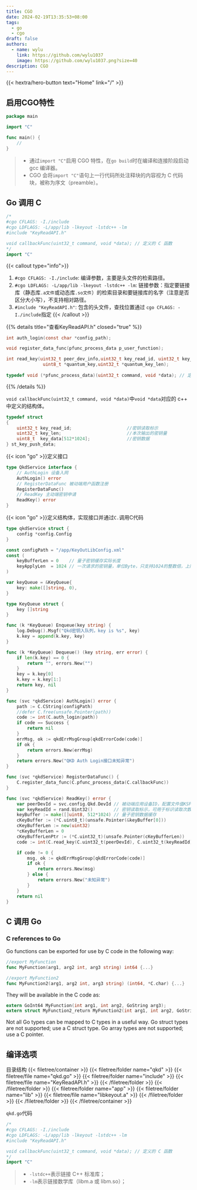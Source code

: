 ```yaml
---
title: CGO
date: 2024-02-19T13:35:53+08:00
tags:
  - go
  - cgo
draft: false
authors:
  - name: wylu
    link: https://github.com/wylu1037
    image: https://github.com/wylu1037.png?size=40
description: CGO
---
```



{{< hextra/hero-button text="Home" link="/" >}}


## 启用CGO特性
```go
package main

import "C"

func main() {
    //
}
```
> + 通过`import "C"`启用 CGO 特性，在`go build`时在编译和连接阶段启动 gcc 编译器。
> + CGO 会将`import "C"`语句上一行代码所处注释块的内容视为 C 代码块，被称为序文（preamble）。

## Go 调用 C
```go {filename="qkd.go",hl_lines=[1,2,3]}
/*
#cgo CFLAGS: -I./include
#cgo LDFLAGS: -L/app/lib -lkeyout -lstdc++ -lm
#include "KeyReadAPI.h"

void callbackFunc(uint32_t command, void *data); // 定义的 C 函数
*/
import "C"
```
{{< callout type="info">}}
1. `#cgo CFLAGS: -I./include`: 编译参数，主要是头文件的检索路径。
2. `#cgo LDFLAGS: -L/app/lib -lkeyout -lstdc++ -lm`: 链接参数：指定要链接库（静态库`.a文件`或动态库`.so文件`）的检索目录和要链接库的名字（注意是否区分大小写），不支持相对路径。
3. `#include "KeyReadAPI.h"`: 包含的头文件，查找位置通过 `cgo CFLAGS: -I./include`指定
{{< /callout >}}

{{% details title="查看KeyReadAPI.h" closed="true" %}}

```c {filename="KeyReadAPI.h"}
int auth_login(const char *config_path);

void register_data_func(pfunc_process_data p_user_function);

int read_key(uint32_t peer_dev_info,uint32_t key_read_id, uint32_t key_apply_len,
              uint8_t *quantum_key,uint32_t *quantum_key_len);
              
typedef void (*pfunc_process_data)(uint32_t command, void *data); // 定义的回调函数，register_data_func注册该回调函数
```

{{% /details %}}

`void callbackFunc(uint32_t command, void *data)`中`void *data`对应的 c++ 中定义的结构体。
```c++ {filename=" KeyReadAPI.h"}
typedef struct
{
    uint32_t key_read_id;                     //密钥读取标示
    uint32_t key_len; 						  //本次输出的密钥量
    uint8_t  key_data[512*1024];              //密钥数据
} st_key_push_data;
```

{{< icon "go" >}}定义接口
```go {filename="qkd.go"}
type QkdService interface {
	// AuthLogin 设备入网
	AuthLogin() error
	// RegisterDataFunc 被动端用户函数注册
	RegisterDataFunc()
	// ReadKey 主动端密钥申请
	ReadKey() error
}
```
{{< icon "go" >}}定义结构体，实现接口并通过`C.`调用C代码
```go {filename="qkd.go",hl_lines=[34,36,48,59]}
type qkdService struct {
	config *config.Config
}

const configPath = "/app/KeyOutLibConfig.xml"
const (
	keyBufferLen = 0    // 量子密钥缓存实际长度
	keyApplyLen  = 1024 // 一次请求的密钥量，单位Byte，只支持1024的整数倍，上限512*1024
)

var keyQueue = &KeyQueue{
	key: make([]string, 0),
}

type KeyQueue struct {
	key []string
}

func (k *KeyQueue) Enqueue(key string) {
	log.Debug().Msgf("Qkd密钥入队列，key is %s", key)
	k.key = append(k.key, key)
}

func (k *KeyQueue) Dequeue() (key string, err error) {
	if len(k.key) == 0 {
		return "", errors.New("")
	}
	key = k.key[0]
	k.key = k.key[1:]
	return key, nil
}

func (svc *qkdService) AuthLogin() error {
	path := C.CString(configPath)
	//defer C.free(unsafe.Pointer(path))
	code := int(C.auth_login(path))
	if code == Success {
		return nil
	}
	errMsg, ok := qkdErrMsgGroup[qkdErrorCode(code)]
	if ok {
		return errors.New(errMsg)
	}
	return errors.New("QKD Auth Login接口未知异常")
}

func (svc *qkdService) RegisterDataFunc() {
	C.register_data_func(C.pfunc_process_data(C.callbackFunc))
}

func (svc *qkdService) ReadKey() error {
	var peerDevId = svc.config.Qkd.DevId // 被动端应用设备ID，配置文件值KSP ID
	var keyReadId = rand.Uint32()        // 密钥读取标示，可用于标识读取次数，每次密钥申请此参数不能重复。
	keyBuffer := make([]uint8, 512*1024) // 量子密钥数据缓存
	cKeyBuffer := (*C.uint8_t)(unsafe.Pointer(&keyBuffer[0]))
	cKeyBufferLen := new(uint32)
	*cKeyBufferLen = 0
	cKeyBufferLenPtr := (*C.uint32_t)(unsafe.Pointer(cKeyBufferLen))
	code := int(C.read_key(C.uint32_t(peerDevId), C.uint32_t(keyReadId), C.uint32_t(keyApplyLen), cKeyBuffer, cKeyBufferLenPtr))

	if code != 0 {
		msg, ok := qkdErrMsgGroup[qkdErrorCode(code)]
		if ok {
			return errors.New(msg)
		} else {
			return errors.New("未知异常")
		}
	}
	return nil
}
```

## C 调用 Go
### C references to Go
Go functions can be exported for use by C code in the following way:
```go
//export MyFunction
func MyFunction(arg1, arg2 int, arg3 string) int64 {...}

//export MyFunction2
func MyFunction2(arg1, arg2 int, arg3 string) (int64, *C.char) {...}
```

They will be available in the C code as:
```c
extern GoInt64 MyFunction(int arg1, int arg2, GoString arg3);
extern struct MyFunction2_return MyFunction2(int arg1, int arg2, GoString arg3);
```

Not all Go types can be mapped to C types in a useful way. Go struct types are not supported; use a C struct type. Go array types are not supported; use a C pointer.




## 编译选项
目录结构
{{< filetree/container >}}
  {{< filetree/folder name="qkd" >}}
    {{< filetree/file name="qkd.go" >}}
    {{< filetree/folder name="include" >}}
      {{< filetree/file name="KeyReadAPI.h" >}}
    {{< /filetree/folder >}}
  {{< /filetree/folder >}}
  {{< filetree/folder name="app" >}}
    {{< filetree/folder name="lib" >}}
      {{< filetree/file name="libkeyout.a" >}}
    {{< /filetree/folder >}}
  {{< /filetree/folder >}}
{{< /filetree/container >}}

`qkd.go`代码
```go {filename="qkd.go"}
/*
#cgo CFLAGS: -I./include
#cgo LDFLAGS: -L/app/lib -lkeyout -lstdc++ -lm
#include "KeyReadAPI.h"

void callbackFunc(uint32_t command, void *data); // 定义的 C 函数
*/
import "C"
```
> + `-lstdc++`表示链接 C++ 标准库；
> + `-lm`表示链接数学库（libm.a 或 libm.so）；



